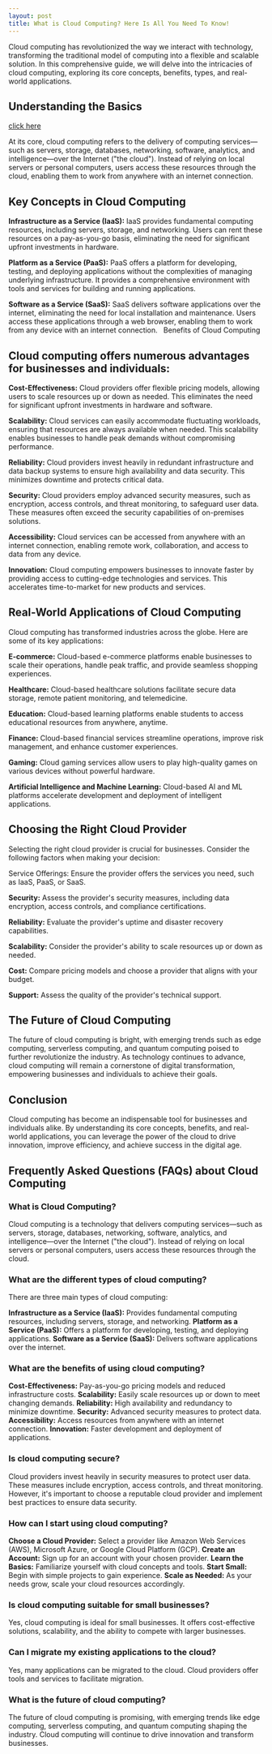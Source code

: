 ```yaml
---
layout: post
title: What is Cloud Computing? Here Is All You Need To Know!
---
```

Cloud computing has revolutionized the way we interact with technology, transforming the traditional model of computing into a flexible and scalable solution. In this comprehensive guide, we will delve into the intricacies of cloud computing, exploring its core concepts, benefits, types, and real-world applications.



<h2>Understanding the Basics</h2> 

[click here](https://www.logicread.com/what-is-cloud-computing/)

At its core, cloud computing refers to the delivery of computing services—such as servers, storage, databases, networking, software, analytics, and intelligence—over the Internet ("the cloud"). Instead of relying on local servers or personal computers, users access these resources through the cloud, enabling them to work from anywhere with an internet connection.   

<h2>Key Concepts in Cloud Computing</h2>

<b>Infrastructure as a Service (IaaS):</b> IaaS provides fundamental computing resources, including servers, storage, and networking. Users can rent these resources on a pay-as-you-go basis, eliminating the need for significant upfront investments in hardware.

<b>Platform as a Service (PaaS):</b> PaaS offers a platform for developing, testing, and deploying applications without the complexities of managing underlying infrastructure. It provides a comprehensive environment with tools and services for building and running applications.

<b>Software as a Service (SaaS):</b> SaaS delivers software applications over the internet, eliminating the need for local installation and maintenance. Users access these applications through a web browser, enabling them to work from any device with an internet connection.   
Benefits of Cloud Computing

<h2>Cloud computing offers numerous advantages for businesses and individuals:</h2>

<b>Cost-Effectiveness:</b> Cloud providers offer flexible pricing models, allowing users to scale resources up or down as needed. This eliminates the need for significant upfront investments in hardware and software.

<b>Scalability:</b> Cloud services can easily accommodate fluctuating workloads, ensuring that resources are always available when needed. This scalability enables businesses to handle peak demands without compromising performance.

<b>Reliability:</b> Cloud providers invest heavily in redundant infrastructure and data backup systems to ensure high availability and data security. This minimizes downtime and protects critical data.

<b>Security:</b> Cloud providers employ advanced security measures, such as encryption, access controls, and threat monitoring, to safeguard user data. These measures often exceed the security capabilities of on-premises solutions.

<b>Accessibility:</b> Cloud services can be accessed from anywhere with an internet connection, enabling remote work, collaboration, and access to data from any device.   

<b>Innovation:</b> Cloud computing empowers businesses to innovate faster by providing access to cutting-edge technologies and services. This accelerates time-to-market for new products and services.

<h2>Real-World Applications of Cloud Computing</h2>

Cloud computing has transformed industries across the globe. Here are some of its key applications:

<b>E-commerce:</b> Cloud-based e-commerce platforms enable businesses to scale their operations, handle peak traffic, and provide seamless shopping experiences.

<b>Healthcare:</b> Cloud-based healthcare solutions facilitate secure data storage, remote patient monitoring, and telemedicine.

<b>Education:</b> Cloud-based learning platforms enable students to access educational resources from anywhere, anytime.

<b>Finance:</b> Cloud-based financial services streamline operations, improve risk management, and enhance customer experiences.

<b>Gaming:</b> Cloud gaming services allow users to play high-quality games on various devices without powerful hardware.

<b>Artificial Intelligence and Machine Learning:</b> Cloud-based AI and ML platforms accelerate development and deployment of intelligent applications.

<h2>Choosing the Right Cloud Provider</h2>

Selecting the right cloud provider is crucial for businesses. Consider the following factors when making your decision:

Service Offerings: Ensure the provider offers the services you need, such as IaaS, PaaS, or SaaS.

<b>Security:</b> Assess the provider's security measures, including data encryption, access controls, and compliance certifications.

<b>Reliability:</b> Evaluate the provider's uptime and disaster recovery capabilities.

<b>Scalability:</b> Consider the provider's ability to scale resources up or down as needed.

<b>Cost:</b> Compare pricing models and choose a provider that aligns with your budget.

<b>Support:</b> Assess the quality of the provider's technical support.

<h2>The Future of Cloud Computing</h2>

The future of cloud computing is bright, with emerging trends such as edge computing, serverless computing, and quantum computing poised to further revolutionize the industry. As technology continues to advance, cloud computing will remain a cornerstone of digital transformation, empowering businesses and individuals to achieve their goals.

<h2>Conclusion</h2>

Cloud computing has become an indispensable tool for businesses and individuals alike. By understanding its core concepts, benefits, and real-world applications, you can leverage the power of the cloud to drive innovation, improve efficiency, and achieve success in the digital age.

<h2>Frequently Asked Questions (FAQs) about Cloud Computing</h2>

<h3>What is Cloud Computing?</h3>

Cloud computing is a technology that delivers computing services—such as servers, storage, databases, networking, software, analytics, and intelligence—over the Internet ("the cloud"). Instead of relying on local servers or personal computers, users access these resources through the cloud.   

<h3>What are the different types of cloud computing?</h3>

There are three main types of cloud computing:

<b>Infrastructure as a Service (IaaS):</b> Provides fundamental computing resources, including servers, storage, and networking.
<b>Platform as a Service (PaaS):</b> Offers a platform for developing, testing, and deploying applications.
<b>Software as a Service (SaaS):</b> Delivers software applications over the internet.

<h3>What are the benefits of using cloud computing?</h3>

<b>Cost-Effectiveness:</b> Pay-as-you-go pricing models and reduced infrastructure costs.
<b>Scalability:</b> Easily scale resources up or down to meet changing demands.
<b>Reliability:</b> High availability and redundancy to minimize downtime.
<b>Security:</b> Advanced security measures to protect data.
<b>Accessibility:</b> Access resources from anywhere with an internet connection.
<b>Innovation:</b> Faster development and deployment of applications.

<h3>Is cloud computing secure?</h3>

Cloud providers invest heavily in security measures to protect user data. These measures include encryption, access controls, and threat monitoring. However, it's important to choose a reputable cloud provider and implement best practices to ensure data security.

<h3>How can I start using cloud computing?</h3>

<b>Choose a Cloud Provider:</b> Select a provider like Amazon Web Services (AWS), Microsoft Azure, or Google Cloud Platform (GCP).
<b>Create an Account:</b> Sign up for an account with your chosen provider.
<b>Learn the Basics:</b> Familiarize yourself with cloud concepts and tools.
<b>Start Small:</b> Begin with simple projects to gain experience.
<b>Scale as Needed:</b> As your needs grow, scale your cloud resources accordingly.

<h3>Is cloud computing suitable for small businesses?</h3>

Yes, cloud computing is ideal for small businesses. It offers cost-effective solutions, scalability, and the ability to compete with larger businesses.

<h3>Can I migrate my existing applications to the cloud?</h3>

Yes, many applications can be migrated to the cloud. Cloud providers offer tools and services to facilitate migration.

<h3>What is the future of cloud computing?</h3>

The future of cloud computing is promising, with emerging trends like edge computing, serverless computing, and quantum computing shaping the industry. Cloud computing will continue to drive innovation and transform businesses.
